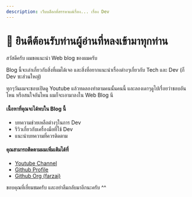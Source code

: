 ```yaml
---
description: เว็บบล็อกที่สรรหาแต่เรื่อง... เรื่อง Dev
---
```


# 💋 ยินดีต้อนรับท่านผู้อ่านที่หลงเข้ามาทุกท่าน

สวัสดีครับ ผมขอแนะนำ Web blog ของผมครับ

Blog นี้จะเล่าเกี่ยวกับสิ่งที่ผมได้เจอ และสิ่งที่อยากแนะนำเรื่องต่างๆเกี่ยวกับ Tech และ Dev (ก็ Dev ซะส่วนใหญ่)



ทุกๆวันผมจะชอบเปิดดู Youtube แล้วทดลองทำตามคนนั้นคนนี้ และลองเดาๆดูไปเรื่อยว่าชอบอันไหน หรือสนใจอันไหน ผมก็จะเอามาลงใน Web Blog นี

#### เนื้อหาที่คุณจะได้พบใน Blog นี้

* บทความช่วยเหลือต่างๆในการ Dev
* รีวิวเกี่ยวกับเครื่องมือที่ใช้ Dev
* แนะนำบทความที่ควรติดตาม

#### คุณสามารถติดตามผมเพิ่มเติมได้ที่

* [Youtube Channel](https://youtube.com/@im-guesser)
* [Github Profile](https://github.com/parsilver)
* [Github Org (farzai)](https://github.com/farzai)



ขอบคุณที่เยี่ยมชมครับ และอย่าลืมกลับมาอีกนะครับ ^^
